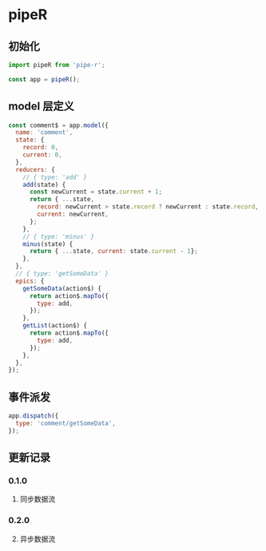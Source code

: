 # pipeR

## 初始化
```javascript
import pipeR from 'pipe-r';

const app = pipeR();
```

## model 层定义
```javascript
const comment$ = app.model({
  name: 'comment',
  state: {
    record: 0,
    current: 0,
  },
  reducers: {
    // { type: 'add' }
    add(state) {
      const newCurrent = state.current + 1;
      return { ...state,
        record: newCurrent > state.record ? newCurrent : state.record,
        current: newCurrent,
      };
    },
    // { type: 'minus' }
    minus(state) {
      return { ...state, current: state.current - 1};
    },
  },
  // { type: 'getSomeData' }
  epics: {
    getSomeData(action$) {
      return action$.mapTo({
        type: add,
      });
    },
    getList(action$) {
      return action$.mapTo({
        type: add,
      });
    },
  },
});
```

## 事件派发
```javascript
app.dispatch({
  type: 'comment/getSomeData',
});
```

## 更新记录
### 0.1.0
1. 同步数据流

### 0.2.0
2. 异步数据流
